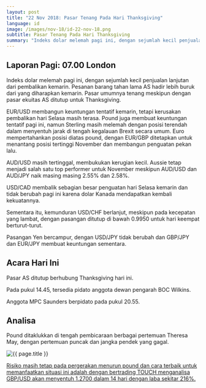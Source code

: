 ```yaml
---
layout: post
title: "22 Nov 2018: Pasar Tenang Pada Hari Thanksgiving"
language: id
image: /images/nov-18/id-22-nov-18.png
subtitle: Pasar Tenang Pada Hari Thanksgiving
summary: "Indeks dolar melemah pagi ini, dengan sejumlah kecil penjualan lanjutan dari pembalikan kemarin. Pesanan barang tahan lama AS hadir lebih buruk dari yang diharapkan kemarin"
---
```

## Laporan Pagi: 07.00 London

Indeks dolar melemah pagi ini, dengan sejumlah kecil penjualan lanjutan dari pembalikan kemarin. Pesanan barang tahan lama AS hadir lebih buruk dari yang diharapkan kemarin. Pasar umumnya tenang meskipun dengan pasar ekuitas AS ditutup untuk Thanksgiving.

EUR/USD membangun keuntungan tentatif kemarin, tetapi kerusakan pembalikan hari Selasa masih terasa. Pound juga membuat keuntungan tentatif pagi ini, namun Sterling masih melemah dengan posisi terendah dalam menyentuh jarak di tengah kegalauan Brexit secara umum. Euro mempertahankan posisi diatas pound, dengan EUR/GBP ditetapkan untuk menantang posisi tertinggi November dan membangun penguatan pekan lalu.

AUD/USD masih tertinggal, membukukan kerugian kecil. Aussie tetap menjadi salah satu top performer untuk November meskipun AUD/USD dan AUD/JPY naik masing masing 2.55% dan 2.58%.

USD/CAD membalik sebagian besar penguatan hari Selasa kemarin dan tidak berubah pagi ini karena dolar Kanada mendapatkan kembali kekuatannya.

Sementara itu, kemunduran USD/CHF berlanjut, meskipun pada kecepatan yang lambat, dengan pasangan ditutup di bawah 0.9950 untuk hari keempat berturut-turut.

Pasangan Yen bercampur, dengan USD/JPY tidak berubah dan GBP/JPY dan EUR/JPY membuat keuntungan sementara.

## Acara Hari Ini

Pasar AS ditutup berhubung Thanksgiving hari ini.

Pada pukul 14.45, tersedia pidato anggota dewan pengarah BOC Wilkins.

Anggota MPC Saunders berpidato pada pukul 20.55.

## Analisa

Pound ditaklukkan di tengah pembicaraan berbagai pertemuan Theresa May, dengan pertemuan puncak dan jangka pendek yang gagal.

<img src="{{ site.url }}/images/nov-18/id-22-nov-18.png" alt="{{ page.title }}" title="{{ page.title }}">

<a href="%LINK%%?currency=USD&market=forex&underlying=frxGBPUSD&formname=touchnotouch&duration_amount=14&duration_units=d&amount=10&amount_type=stake&expiry_type=duration&barrier=1.2700" target="_blank" rel="noopener noreferrer nofollow">Risiko masih tetap pada pergerakan menurun pound dan cara terbaik untuk memanfaatkan situasi ini adalah dengan bertrading TOUCH menganalisa GBP/USD akan menyentuh 1.2700 dalam 14 hari dengan laba sekitar 216%.</a>
